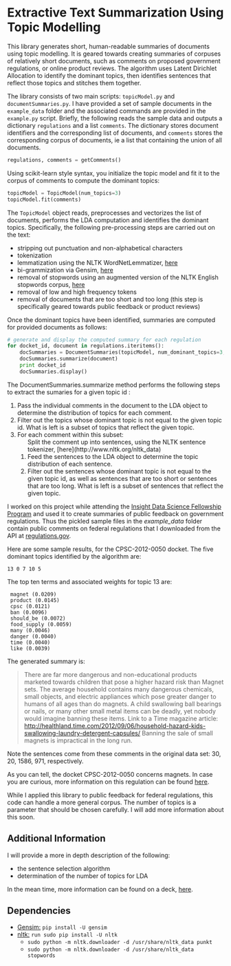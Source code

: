 # Extractive Text Summarization Using Topic Modelling

This library generates short, human-readable summaries of documents using topic modelling. It is geared towards creating summaries of corpuses of relatively short documents, such as comments on proposed government regulations, or online product reviews. The algorithm uses Latent Dirichlet Allocation to identify the dominant topics, then identifies sentences that reflect those topics and stitches them together.

The library consists of two main scripts: `topicModel.py` and `documentSummaries.py`. I have provided a set of sample documents in the `example_data` folder and the associated commands are provided in the `example.py` script. Briefly, the following reads the sample data and outputs a dictionary `regulations` and a list `comments`. The dictionary stores document identifiers and the corresponding list of documents, and `comments` stores the corresponding corpus of documents, ie a list that containing the union of all documents.

```python
regulations, comments = getComments()
```

Using scikit-learn style syntax, you initialize the topic model and fit it to the corpus of comments to compute the dominant topics:

```python
topicModel = TopicModel(num_topics=3)
topicModel.fit(comments)
```

The `TopicModel` object reads, preprocesses and vectorizes the list of documents, performs the LDA computation and identifies the dominant topics. Specifically, the following pre-processing steps are carried out on the text:
* stripping out punctuation and non-alphabetical characters
* tokenization
* lemmatization using the NLTK WordNetLemmatizer, [here](http://www.nltk.org/api/nltk.stem.html#module-nltk.stem.wordnet) 
* bi-grammization via Gensim, [here](https://radimrehurek.com/gensim/models/phrases.html)
* removal of stopwords using an augmented version of the NLTK English stopwords corpus, [here](http://www.nltk.org/nltk_data/)
* removal of low and high frequency tokens
* removal of documents that are too short and too long (this step is specifically geared towards public feedback or product reviews)

Once the dominant topics have been identified, summaries are computed for provided documents as follows:

```python
# generate and display the computed summary for each regulation
for docket_id, document in regulations.iteritems():
    docSummaries = DocumentSummaries(topicModel, num_dominant_topics=3, number_of_sentences=4)
    docSummaries.summarize(document)
    print docket_id
    docSummaries.display()
```
The DocumentSummaries.summarize method performs the following steps to extract the sumaries for a given topic id :
<ol>
<li> Pass the individual comments in the document to the LDA object to determine the distribution of topics for each comment.
<li> Filter out the topics whose dominant topic is not equal to the given topic id. What is left is a subset of topics that reflect the given topic.
<li> For each comment within this subset:
<ol> Split the comment up into sentences, using the NLTK sentence tokenizer, [here](http://www.nltk.org/nltk_data)
<li> Feed the sentences to the LDA object to determine the topic distribution of each sentence.
<li> Filter out the sentences whose dominant topic is not equal to the given topic id, as well as sentences that are too short or sentences that are too long. What is left is a subset of sentences that reflect the given topic.
</ol>
</ol>


I worked on this project while attending the [Insight Data Science Fellowship Program](http://insightdatascience.com/) and used it to create summaries of public feedback on government regulations. Thus the pickled sample files in the *example_data* folder contain public comments on federal regulations that I downloaded from the API at [regulations.gov](https://www.regulations.gov/).

Here are some sample results, for the CPSC-2012-0050 docket. The five dominant topics identified by the algorithm are:
```
13 0 7 10 5
```
The top ten terms and associated weights for topic 13 are:
```
 magnet (0.0209)
 product (0.0145)
 cpsc (0.0121)
 ban (0.0096)
 should_be (0.0072)
 food_supply (0.0059)
 many (0.0046)
 danger (0.0040)
 time (0.0040)
 like (0.0039)
```
The generated summary is:
> There are far more dangerous and non-educational products marketed towards children that pose a higher hazard risk than Magnet sets.
> The average household contains many dangerous chemicals, small  objects, and electric appliances which pose greater danger to humans of all ages  than do magnets.
> A child swallowing ball bearings or nails, or many other small metal items can be deadly, yet nobody would imagine banning these items.
> Link to a Time magazine article: http://healthland.time.com/2012/09/06/household-hazard-kids-swallowing-laundry-detergent-capsules/  Banning the sale of small magnets is impractical in the long run.

Note the sentences come from these comments in the original data set: 30, 20, 1586, 971, respectively. 

As you can tell, the docket CPSC-2012-0050 concerns magnets. In case you are curious, more information on this regulation can be found [here](https://www.regulations.gov/document?D=CPSC-2012-0050-0001).

While I applied this library to public feedback for federal regulations, this code can handle a more general corpus. The number of topics is a parameter that should be chosen carefully. I will add more information about this soon.

## Additional Information

I will provide a more in depth description of the following:
* the sentence selection algorithm
* determination of the number of topics for LDA

In the mean time, more information can be found on a deck, [here](http://commentstldr.com/presentation).

## Dependencies

* [Gensim:](https://github.com/RaRe-Technologies/gensim) `pip install -U gensim`
* [nltk:](http://www.nltk.org/) `run sudo pip install -U nltk`
  * `sudo python -m nltk.downloader -d /usr/share/nltk_data punkt`
  * `sudo python -m nltk.downloader -d /usr/share/nltk_data stopwords`
